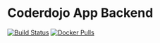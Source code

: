 # Coderdojo App Backend

[![Build Status](https://travis-ci.org/GaruGaru/coderdojo-app-backend.svg?branch=master)](https://travis-ci.org/GaruGaru/coderdojo-app-backend)
[![Docker Pulls](https://img.shields.io/docker/pulls/garugaru/coderdojo-app-backend.svg)](https://hub.docker.com/r/garugaru/coderdojo-app-backend/)

